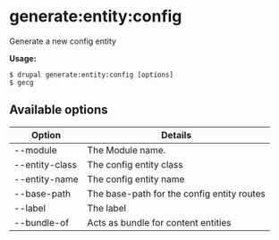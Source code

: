 # generate:entity:config
Generate a new config entity

**Usage:**
```
$ drupal generate:entity:config [options]
$ gecg  
```

## Available options
Option | Details
-------|-------------
--module | The Module name.
--entity-class | The config entity class
--entity-name | The config entity name
--base-path | The base-path for the config entity routes
--label | The label
--bundle-of | Acts as bundle for content entities
